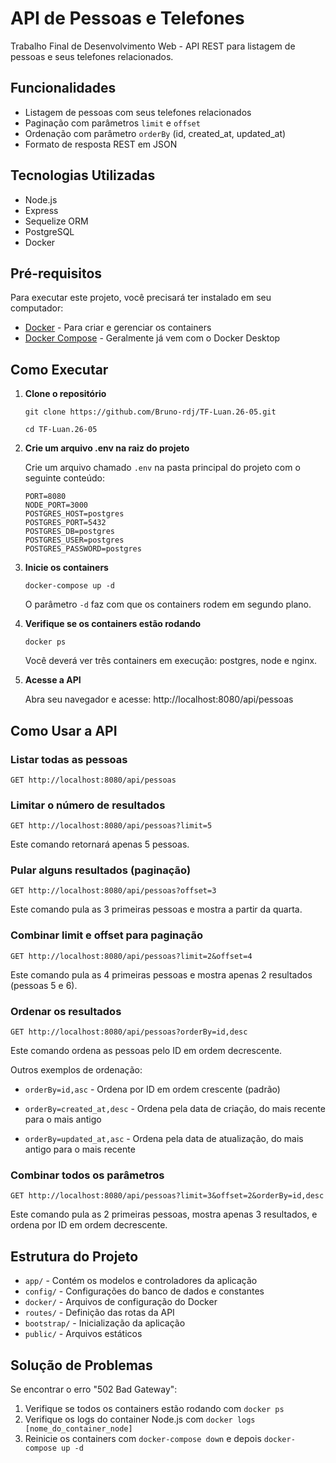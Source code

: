 # API de Pessoas e Telefones

Trabalho Final de Desenvolvimento Web - API REST para listagem de pessoas e seus telefones relacionados.

## Funcionalidades

- Listagem de pessoas com seus telefones relacionados
- Paginação com parâmetros `limit` e `offset`
- Ordenação com parâmetro `orderBy` (id, created_at, updated_at)
- Formato de resposta REST em JSON

## Tecnologias Utilizadas

- Node.js
- Express
- Sequelize ORM
- PostgreSQL
- Docker

## Pré-requisitos

Para executar este projeto, você precisará ter instalado em seu computador:

- [Docker](https://www.docker.com/products/docker-desktop/) - Para criar e gerenciar os containers
- [Docker Compose](https://docs.docker.com/compose/install/) - Geralmente já vem com o Docker Desktop

## Como Executar

1. **Clone o repositório**
   ```
   git clone https://github.com/Bruno-rdj/TF-Luan.26-05.git

   cd TF-Luan.26-05
   ```

2. **Crie um arquivo .env na raiz do projeto**
   
   Crie um arquivo chamado `.env` na pasta principal do projeto com o seguinte conteúdo:
   ```
   PORT=8080
   NODE_PORT=3000
   POSTGRES_HOST=postgres
   POSTGRES_PORT=5432
   POSTGRES_DB=postgres
   POSTGRES_USER=postgres
   POSTGRES_PASSWORD=postgres
   ```

3. **Inicie os containers**
   ```
   docker-compose up -d
   ```
   
   O parâmetro `-d` faz com que os containers rodem em segundo plano.

4. **Verifique se os containers estão rodando**
   ```
   docker ps
   ```
   
   Você deverá ver três containers em execução: postgres, node e nginx.

5. **Acesse a API**
   
   Abra seu navegador e acesse: http://localhost:8080/api/pessoas

## Como Usar a API

### Listar todas as pessoas
```
GET http://localhost:8080/api/pessoas
```

### Limitar o número de resultados
```
GET http://localhost:8080/api/pessoas?limit=5
```
Este comando retornará apenas 5 pessoas.

### Pular alguns resultados (paginação)
```
GET http://localhost:8080/api/pessoas?offset=3
```
Este comando pula as 3 primeiras pessoas e mostra a partir da quarta.

### Combinar limit e offset para paginação
```
GET http://localhost:8080/api/pessoas?limit=2&offset=4
```
Este comando pula as 4 primeiras pessoas e mostra apenas 2 resultados (pessoas 5 e 6).

### Ordenar os resultados
```
GET http://localhost:8080/api/pessoas?orderBy=id,desc
```
Este comando ordena as pessoas pelo ID em ordem decrescente.

Outros exemplos de ordenação:
- `orderBy=id,asc` - Ordena por ID em ordem crescente (padrão) 

- `orderBy=created_at,desc` - Ordena pela data de criação, do mais recente para o mais antigo

- `orderBy=updated_at,asc` - Ordena pela data de atualização, do mais antigo para o mais recente

### Combinar todos os parâmetros
```
GET http://localhost:8080/api/pessoas?limit=3&offset=2&orderBy=id,desc
```
Este comando pula as 2 primeiras pessoas, mostra apenas 3 resultados, e ordena por ID em ordem decrescente.

## Estrutura do Projeto

- `app/` - Contém os modelos e controladores da aplicação
- `config/` - Configurações do banco de dados e constantes
- `docker/` - Arquivos de configuração do Docker
- `routes/` - Definição das rotas da API
- `bootstrap/` - Inicialização da aplicação
- `public/` - Arquivos estáticos

## Solução de Problemas

Se encontrar o erro "502 Bad Gateway":
1. Verifique se todos os containers estão rodando com `docker ps`
2. Verifique os logs do container Node.js com `docker logs [nome_do_container_node]`
3. Reinicie os containers com `docker-compose down` e depois `docker-compose up -d`